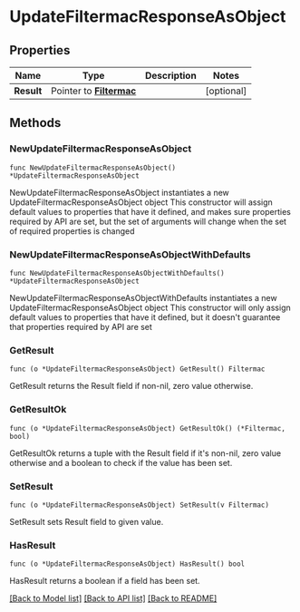 # UpdateFiltermacResponseAsObject

## Properties

Name | Type | Description | Notes
------------ | ------------- | ------------- | -------------
**Result** | Pointer to [**Filtermac**](Filtermac.md) |  | [optional] 

## Methods

### NewUpdateFiltermacResponseAsObject

`func NewUpdateFiltermacResponseAsObject() *UpdateFiltermacResponseAsObject`

NewUpdateFiltermacResponseAsObject instantiates a new UpdateFiltermacResponseAsObject object
This constructor will assign default values to properties that have it defined,
and makes sure properties required by API are set, but the set of arguments
will change when the set of required properties is changed

### NewUpdateFiltermacResponseAsObjectWithDefaults

`func NewUpdateFiltermacResponseAsObjectWithDefaults() *UpdateFiltermacResponseAsObject`

NewUpdateFiltermacResponseAsObjectWithDefaults instantiates a new UpdateFiltermacResponseAsObject object
This constructor will only assign default values to properties that have it defined,
but it doesn't guarantee that properties required by API are set

### GetResult

`func (o *UpdateFiltermacResponseAsObject) GetResult() Filtermac`

GetResult returns the Result field if non-nil, zero value otherwise.

### GetResultOk

`func (o *UpdateFiltermacResponseAsObject) GetResultOk() (*Filtermac, bool)`

GetResultOk returns a tuple with the Result field if it's non-nil, zero value otherwise
and a boolean to check if the value has been set.

### SetResult

`func (o *UpdateFiltermacResponseAsObject) SetResult(v Filtermac)`

SetResult sets Result field to given value.

### HasResult

`func (o *UpdateFiltermacResponseAsObject) HasResult() bool`

HasResult returns a boolean if a field has been set.


[[Back to Model list]](../README.md#documentation-for-models) [[Back to API list]](../README.md#documentation-for-api-endpoints) [[Back to README]](../README.md)


